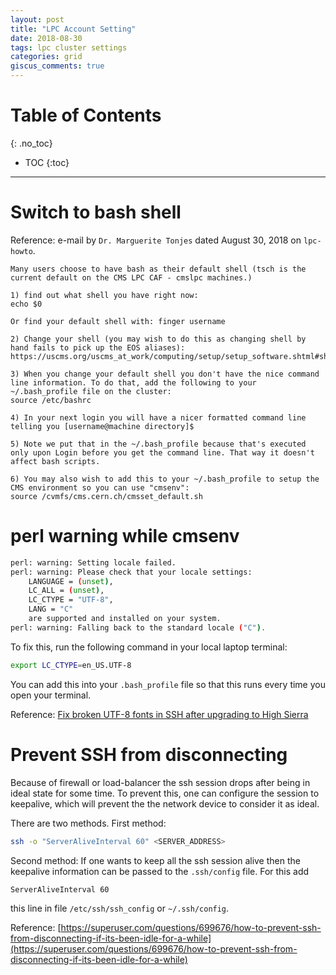 ```yaml
---
layout: post
title: "LPC Account Setting"
date: 2018-08-30
tags: lpc cluster settings
categories: grid
giscus_comments: true
---
```


# Table of Contents
{: .no_toc}

* TOC
{:toc}

------------------------------------

# Switch to bash shell

Reference: e-mail by `Dr. Marguerite Tonjes` dated August 30, 2018 on `lpc-howto`.

```
Many users choose to have bash as their default shell (tsch is the current default on the CMS LPC CAF - cmslpc machines.)

1) find out what shell you have right now:
echo $0

Or find your default shell with: finger username

2) Change your shell (you may wish to do this as changing shell by hand fails to pick up the EOS aliases):
https://uscms.org/uscms_at_work/computing/setup/setup_software.shtml#shell

3) When you change your default shell you don't have the nice command line information. To do that, add the following to your ~/.bash_profile file on the cluster:
source /etc/bashrc

4) In your next login you will have a nicer formatted command line telling you [username@machine directory]$

5) Note we put that in the ~/.bash_profile because that's executed only upon Login before you get the command line. That way it doesn't affect bash scripts.

6) You may also wish to add this to your ~/.bash_profile to setup the CMS environment so you can use "cmsenv":
source /cvmfs/cms.cern.ch/cmsset_default.sh
```

# perl warning while cmsenv

```bash
perl: warning: Setting locale failed.
perl: warning: Please check that your locale settings:
    LANGUAGE = (unset),
    LC_ALL = (unset),
    LC_CTYPE = "UTF-8",
    LANG = "C"
    are supported and installed on your system.
perl: warning: Falling back to the standard locale ("C").
```

To fix this, run the following command in your local laptop terminal:

```bash
export LC_CTYPE=en_US.UTF-8
```

You can add this into your `.bash_profile` file so that this runs every time you open your terminal.

Reference: [Fix broken UTF-8 fonts in SSH after upgrading to High Sierra](https://medium.com/@ejoebstl/fix-broken-utf-8-fonts-in-ssh-after-upgrading-to-high-sierra-931a7c828f2)

# Prevent SSH from disconnecting

Because of firewall or load-balancer the ssh session drops after being in ideal state for some time. To prevent this, one can configure the session to keepalive, which will prevent the the network device to consider it as ideal.

There are two methods. First method:

```bash
ssh -o "ServerAliveInterval 60" <SERVER_ADDRESS>
```

Second method: If one wants to keep all the ssh session alive then the keepalive information can be passed to the `.ssh/config` file. For this add

```bash
ServerAliveInterval 60
```

this line in file `/etc/ssh/ssh_config` or `~/.ssh/config`.

Reference: [https://superuser.com/questions/699676/how-to-prevent-ssh-from-disconnecting-if-its-been-idle-for-a-while](https://superuser.com/questions/699676/how-to-prevent-ssh-from-disconnecting-if-its-been-idle-for-a-while)
